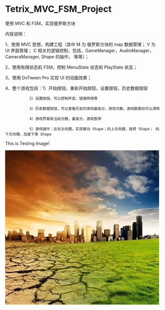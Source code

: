 # Tetrix_MVC_FSM_Project
使用 MVC 和 FSM，实现俄罗斯方块

内容说明：

1、使用 MVC 思想，构建工程（其中 M 为 俄罗斯方块的 map 数据管理； V 为 UI 界面管理； C 相关的逻辑控制，包括，GameManager，AudioManager，CameraManager, Shape 的操作， 等等）；

2、使用有限状态机 FSM，控制 MenuState 状态和 PlayState 状态；

3、使用 DoTween Pro 实现 UI 的动画效果；

4、整个游戏包括：1）开始按钮，重新开始按钮，设置按钮，历史数据按钮

               2）设置按钮，可以控制声音，链接网络等
                
               3）历史数据按钮，可以查看历史的游戏最高分，游戏次数，游戏数据也可以清除
               
               4）游戏界面有当前分数，最高分，游戏暂停
               
               5）游戏操作：左右方向键，实现移动 Shape；向上方向键，旋转 Shape； 向下方向键，加速下落 Shape
               
               
This is Testing Image!

![image](https://github.com/XANkui/Tetrix_MVC_FSM_Project/blob/master/ReadMeImagesManageFolder/M1000_001.jpg)
